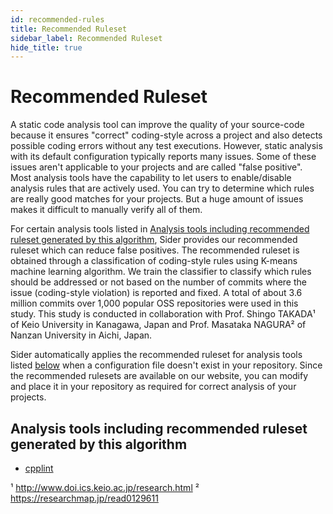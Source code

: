 ```yaml
---
id: recommended-rules
title: Recommended Ruleset
sidebar_label: Recommended Ruleset
hide_title: true
---
```


# Recommended Ruleset

A static code analysis tool can improve the quality of your source-code because it ensures "correct" coding-style across a project and also detects possible coding errors without any test executions. However, static analysis with its default configuration typically reports many issues. Some of these issues aren't applicable to your projects and are called "false positive". Most analysis tools have the capability to let users to enable/disable analysis rules that are actively used. You can try to determine which rules are really good matches for your projects. But a huge amount of issues makes it difficult to manually verify all of them.

For certain analysis tools listed in [Analysis tools including recommended ruleset generated by this algorithm](#analysis-tools-including-recommended-ruleset-generated-by-this-algorithm), Sider provides our recommended ruleset which can reduce false positives. The recommended ruleset is obtained through a classification of coding-style rules using K-means machine learning algorithm. We train the classifier to classify which rules should be addressed or not based on the number of commits where the issue (coding-style violation) is reported and fixed. A total of about 3.6 million commits over 1,000 popular OSS repositories were used in this study. This study is conducted in collaboration with Prof. Shingo TAKADA¹ of Keio University in Kanagawa, Japan and Prof. Masataka NAGURA² of Nanzan University in Aichi, Japan.

Sider automatically applies the recommended ruleset for analysis tools listed [below](#analysis-tools-including-recommended-ruleset-generated-by-this-algorithm) when a configuration file doesn't exist in your repository. Since the recommended rulesets are available on our website, you can modify and place it in your repository as required for correct analysis of your projects.

## Analysis tools including recommended ruleset generated by this algorithm

- [cpplint](../tools/cplusplus/cpplint.md#recommended-ruleset)

¹ http://www.doi.ics.keio.ac.jp/research.html
² https://researchmap.jp/read0129611

